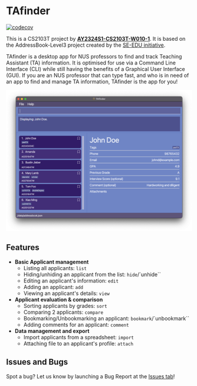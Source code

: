 # TAfinder

[![codecov](https://codecov.io/gh/AY2324S1-CS2103T-W10-1/tp/graph/badge.svg?token=4DBT7T1IUV)](https://codecov.io/gh/AY2324S1-CS2103T-W10-1/tp)

This is a CS2103T project by [**AY2324S1-CS2103T-W010-1**](https://github.com/AY2324S1-CS2103T-W10-1/tp). It is based on the AddressBook-Level3 project created by the [SE-EDU initiative](https://se-education.org/).

TAfinder is a desktop app for NUS professors to find and track Teaching Assistant (TA) information. It is optimised for use via a Command Line Interface (CLI) while still having the benefits of a Graphical User Interface (GUI). If you are an NUS professor that can type fast, and who is in need of an app to find and manage TA information, TAfinder is the app for you!

![Ui](docs/images/Ui.png)

## Features

- **Basic Applicant management**
    - Listing all applicants: `list`
    - Hiding/unhiding an applicant from the list: `hide`/`unhide``
    - Editing an applicant's information: `edit`
    - Adding an applicant: `add`
    - Viewing an applicant's details: `view`
- **Applicant evaluation & comparison**
  - Sorting applicants by grades: `sort`
  - Comparing 2 applicants: `compare`
  - Bookmarking/Unbookmarking an applicant: `bookmark`/`unbookmark``
  - Adding comments for an applicant: `comment`
- **Data management and export**
  - Import applicants from a spreadsheet: `import`
  - Attaching file to an applicant's profile: `attach`

## Issues and Bugs

Spot a bug? Let us know by launching a Bug Report at the [Issues tab](https://github.com/AY2324S1-CS2103T-W10-1/tp/issues)!
